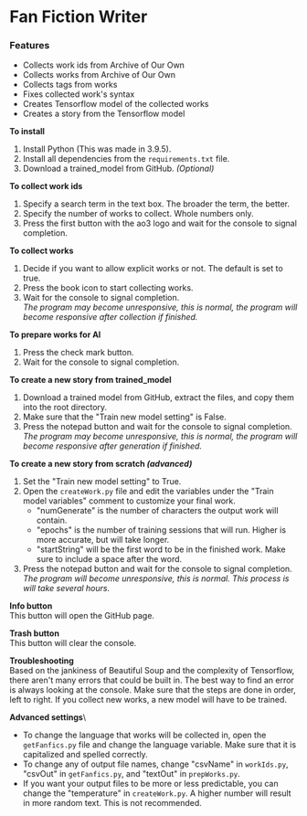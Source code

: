 # Fan Fiction Writer
### Features
- Collects work ids from Archive of Our Own
- Collects works from Archive of Our Own
- Collects tags from works
- Fixes collected work's syntax
- Creates Tensorflow model of the collected works
- Creates a story from the Tensorflow model

**To install**
1. Install Python (This was made in 3.9.5).
2. Install all dependencies from the `requirements.txt` file.
3. Download a trained_model from GitHub. *(Optional)*

**To collect work ids**
1. Specify a search term in the text box. The broader the term, the better.
2. Specify the number of works to collect. Whole numbers only.
3. Press the first button with the ao3 logo and wait for the console to signal completion.

**To collect works**
1. Decide if you want to allow explicit works or not. The default is set to true.
2. Press the book icon to start collecting works.
3. Wait for the console to signal completion.\
*The program may become unresponsive, this is normal, the program will become responsive after collection if finished.*

**To prepare works for AI**
1. Press the check mark button.
2. Wait for the console to signal completion.

**To create a new story from trained_model**
1. Download a trained model from GitHub, extract the files, and copy them into the root directory.
2. Make sure that the "Train new model setting" is False.
3. Press the notepad button and wait for the console to signal completion.\
*The program may become unresponsive, this is normal, the program will become responsive after generation if finished.*

**To create a new story from scratch *(advanced)***
1. Set the "Train new model setting" to True.
2. Open the `createWork.py` file and edit the variables under the "Train model variables" comment to customize your final work.
	- "numGenerate" is the number of characters the output work will contain.
	- "epochs" is the number of training sessions that will run. Higher is more accurate, but will take longer.
	- "startString" will be the first word to be in the finished work. Make sure to include a space after the word.
3. Press the notepad button and wait for the console to signal completion.\
*The program will become unresponsive, this is normal. This process is will take several hours.*

**Info button**\
This button will open the GitHub page.

**Trash button**\
This button will clear the console.

**Troubleshooting**\
Based on the jankiness of Beautiful Soup and the complexity of Tensorflow, there aren't many errors that could be built in. The best way to find an error is always looking at the console. Make sure that the steps are done in order, left to right. If you collect new works, a new model will have to be trained.

**Advanced settings**\
- To change the language that works will be collected in, open the `getFanfics.py` file and change the language variable. Make sure that it is capitalized and spelled correctly.
- To change any of output file names, change "csvName" in `workIds.py`, "csvOut" in `getFanfics.py`, and "textOut" in `prepWorks.py`.
- If you want your output files to be more or less predictable, you can change the "temperature" in `createWork.py`. A higher number will result in more random text. This is not recommended.
